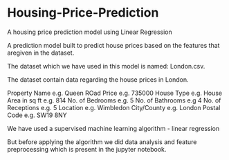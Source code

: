 # Housing-Price-Prediction
A housing price prediction model using Linear Regression

A prediction model built to predict house prices based on the features that aregiven in the dataset.

The dataset which we have used in this model is named: London.csv. 

The dataset contain data regarding the house prices in London.

Property Name e.g. Queen ROad
Price e.g. 735000
House Type e.g. House
Area in sq ft e.g. 814
No. of Bedrooms e.g. 5
No. of Bathrooms e.g 4
No. of Receptions e.g. 5
Location e.g. Wimbledon
City/County e.g. London
Postal Code e.g. SW19 8NY

We have used a supervised machine learning algorithm - linear regression

But before applying the algorithm we did data analysis and feature preprocessing which is present in the jupyter notebook.
